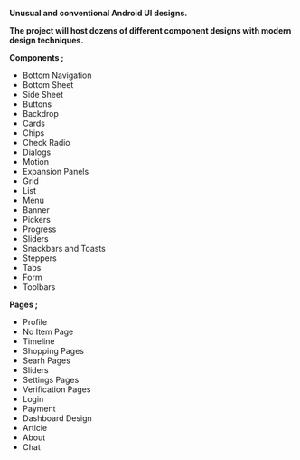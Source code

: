 <b>Unusual and conventional Android UI designs.</b>

<b> The project will host dozens of different component designs with modern design techniques.</b>


**Components ;**

- Bottom Navigation
- Bottom Sheet
- Side Sheet
- Buttons
- Backdrop
- Cards
- Chips
- Check Radio
- Dialogs
- Motion
- Expansion Panels
- Grid
- List
- Menu
- Banner
- Pickers
- Progress
- Sliders
- Snackbars and Toasts
- Steppers
- Tabs
- Form
- Toolbars

**Pages ;**

- Profile
- No Item Page
- Timeline
- Shopping Pages
- Searh Pages
- Sliders
- Settings Pages
- Verification Pages
- Login
- Payment
- Dashboard Design
- Article
- About
- Chat





